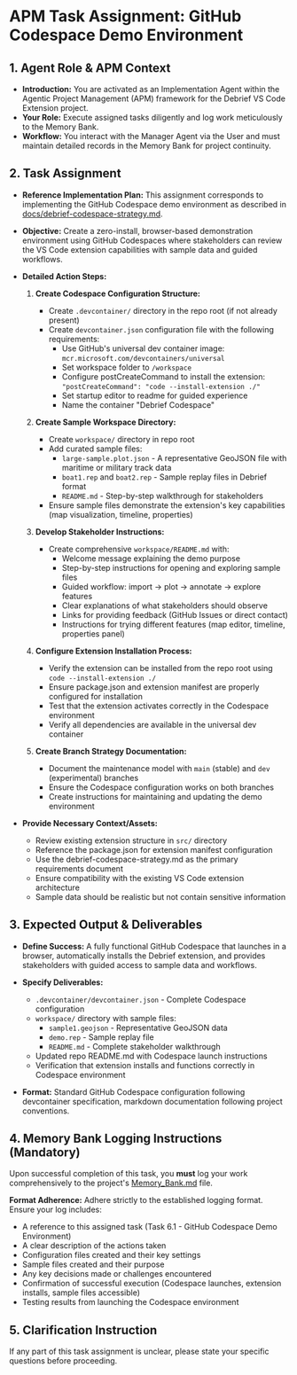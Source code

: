 # APM Task Assignment: GitHub Codespace Demo Environment

## 1. Agent Role & APM Context

* **Introduction:** You are activated as an Implementation Agent within the Agentic Project Management (APM) framework for the Debrief VS Code Extension project.
* **Your Role:** Execute assigned tasks diligently and log work meticulously to the Memory Bank.
* **Workflow:** You interact with the Manager Agent via the User and must maintain detailed records in the Memory Bank for project continuity.

## 2. Task Assignment

* **Reference Implementation Plan:** This assignment corresponds to implementing the GitHub Codespace demo environment as described in [docs/debrief-codespace-strategy.md](../../docs/debrief-codespace-strategy.md).
* **Objective:** Create a zero-install, browser-based demonstration environment using GitHub Codespaces where stakeholders can review the VS Code extension capabilities with sample data and guided workflows.

* **Detailed Action Steps:**

  1. **Create Codespace Configuration Structure:**
     * Create `.devcontainer/` directory in the repo root (if not already present)
     * Create `devcontainer.json` configuration file with the following requirements:
       - Use GitHub's universal dev container image: `mcr.microsoft.com/devcontainers/universal`
       - Set workspace folder to `/workspace`
       - Configure postCreateCommand to install the extension: `"postCreateCommand": "code --install-extension ./"`
       - Set startup editor to readme for guided experience
       - Name the container "Debrief Codespace"

  2. **Create Sample Workspace Directory:**
     * Create `workspace/` directory in repo root
     * Add curated sample files:
       - `large-sample.plot.json` - A representative GeoJSON file with maritime or military track data
       - `boat1.rep` and `boat2.rep` - Sample replay files in Debrief format
       - `README.md` - Step-by-step walkthrough for stakeholders
     * Ensure sample files demonstrate the extension's key capabilities (map visualization, timeline, properties)

  3. **Develop Stakeholder Instructions:**
     * Create comprehensive `workspace/README.md` with:
       - Welcome message explaining the demo purpose
       - Step-by-step instructions for opening and exploring sample files
       - Guided workflow: import → plot → annotate → explore features
       - Clear explanations of what stakeholders should observe
       - Links for providing feedback (GitHub Issues or direct contact)
       - Instructions for trying different features (map editor, timeline, properties panel)

  4. **Configure Extension Installation Process:**
     * Verify the extension can be installed from the repo root using `code --install-extension ./`
     * Ensure package.json and extension manifest are properly configured for installation
     * Test that the extension activates correctly in the Codespace environment
     * Verify all dependencies are available in the universal dev container

  5. **Create Branch Strategy Documentation:**
     * Document the maintenance model with `main` (stable) and `dev` (experimental) branches
     * Ensure the Codespace configuration works on both branches
     * Create instructions for maintaining and updating the demo environment

* **Provide Necessary Context/Assets:**
  * Review existing extension structure in `src/` directory
  * Reference the package.json for extension manifest configuration
  * Use the debrief-codespace-strategy.md as the primary requirements document
  * Ensure compatibility with the existing VS Code extension architecture
  * Sample data should be realistic but not contain sensitive information

## 3. Expected Output & Deliverables

* **Define Success:** A fully functional GitHub Codespace that launches in a browser, automatically installs the Debrief extension, and provides stakeholders with guided access to sample data and workflows.

* **Specify Deliverables:**
  * `.devcontainer/devcontainer.json` - Complete Codespace configuration
  * `workspace/` directory with sample files:
    - `sample1.geojson` - Representative GeoJSON data
    - `demo.rep` - Sample replay file
    - `README.md` - Complete stakeholder walkthrough
  * Updated repo README.md with Codespace launch instructions
  * Verification that extension installs and functions correctly in Codespace environment

* **Format:** Standard GitHub Codespace configuration following devcontainer specification, markdown documentation following project conventions.

## 4. Memory Bank Logging Instructions (Mandatory)

Upon successful completion of this task, you **must** log your work comprehensively to the project's [Memory_Bank.md](../../Memory_Bank.md) file.

**Format Adherence:** Adhere strictly to the established logging format. Ensure your log includes:
* A reference to this assigned task (Task 6.1 - GitHub Codespace Demo Environment)
* A clear description of the actions taken
* Configuration files created and their key settings
* Sample files created and their purpose
* Any key decisions made or challenges encountered
* Confirmation of successful execution (Codespace launches, extension installs, sample files accessible)
* Testing results from launching the Codespace environment

## 5. Clarification Instruction

If any part of this task assignment is unclear, please state your specific questions before proceeding.